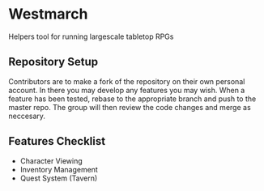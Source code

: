 # Westmarch

Helpers tool for running largescale tabletop RPGs

## Repository Setup

Contributors are to make a fork of the repository on their own personal account. In there you may develop any features you may wish. When a feature has been tested, rebase to the appropriate branch and push to the master repo. The group will then review the code changes and merge as neccesary.

## Features Checklist

* Character Viewing
* Inventory Management
* Quest System (Tavern)

